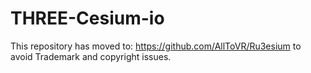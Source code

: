 # THREE-Cesium-io

This repository has moved to: https://github.com/AllToVR/Ru3esium to avoid Trademark and copyright issues.
